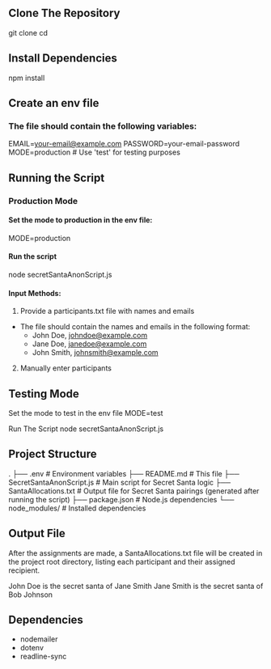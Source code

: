 ## Clone The Repository
git clone <repository-url>
cd <repository-directory>

## Install Dependencies
npm install

## Create an env file 
### The file should contain the following variables:
EMAIL=your-email@example.com
PASSWORD=your-email-password
MODE=production  # Use 'test' for testing purposes

## Running the Script
### Production Mode
#### Set the mode to production in the env file:
MODE=production

#### Run the script
node secretSantaAnonScript.js

#### Input Methods:
1. Provide a participants.txt file with names and emails
- The file should contain the names and emails in the following format:
  - John Doe, johndoe@example.com
  - Jane Doe, janedoe@example.com
  - John Smith, johnsmith@example.com

2. Manually enter participants

## Testing Mode
Set the mode to test in the env file
MODE=test

Run The Script
node secretSantaAnonScript.js

## Project Structure
.
├── .env                   # Environment variables
├── README.md              # This file
├── SecretSantaAnonScript.js # Main script for Secret Santa logic
├── SantaAllocations.txt    # Output file for Secret Santa pairings (generated after running the script)
├── package.json           # Node.js dependencies
└── node_modules/          # Installed dependencies


## Output File
After the assignments are made, a SantaAllocations.txt file will be created in the project root directory, listing each participant and their assigned recipient.

John Doe is the secret santa of Jane Smith
Jane Smith is the secret santa of Bob Johnson

## Dependencies 
- nodemailer
- dotenv
- readline-sync